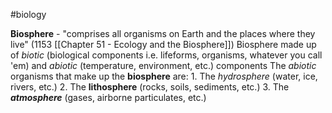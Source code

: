 #biology 

**Biosphere** - "comprises all organisms on Earth and the places where they live" (1153 [[Chapter 51 - Ecology and the Biosphere]])
	Biosphere made up of *biotic* (biological components i.e. lifeforms, organisms, whatever you call 'em) and *abiotic* (temperature, environment, etc.) components
	The *abiotic* organisms that make up the **biosphere** are:
	1. The *hydrosphere* (water, ice, rivers, etc.)
	2. The **lithosphere** (rocks, soils, sediments, etc.)
	3. The ***atmosphere*** (gases, airborne particulates, etc.)

